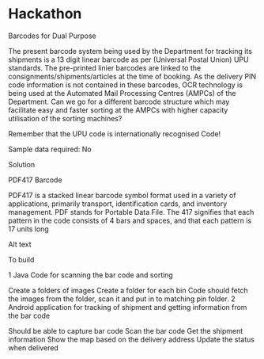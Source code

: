 # Hackathon
Barcodes for Dual Purpose

The present barcode system being used by the Department for tracking its shipments is a 13 digit linear barcode as per (Universal Postal Union) UPU standards. The pre-printed linier barcodes are linked to the consignments/shipments/articles at the time of booking. As the delivery PIN code information is not contained in these barcodes, OCR technology is being used at the Automated Mail Processing Centres (AMPCs) of the Department. Can we go for a different barcode structure which may facilitate easy and faster sorting at the AMPCs with higher capacity utilisation of the sorting machines?

Remember that the UPU code is internationally recognised Code!

Sample data required: No

Solution

PDF417 Barcode

PDF417 is a stacked linear barcode symbol format used in a variety of applications, primarily transport, identification cards, and inventory management. PDF stands for Portable Data File. The 417 signifies that each pattern in the code consists of 4 bars and spaces, and that each pattern is 17 units long

Alt text

To build

1 Java Code for scanning the bar code and sorting

Create a folders of images
Create a folder for each bin
Code should fetch the images from the folder, scan it and put in to matching pin folder.
2 Android application for tracking of shipment and getting information from the bar code

Should be able to capture bar code
Scan the bar code
Get the shipment information
Show the map based on the delivery address
Update the status when delivered
